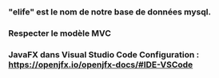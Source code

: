 ### "elife" est le nom de notre base de données mysql.
### Respecter le modèle MVC
### JavaFX dans Visual Studio Code Configuration : https://openjfx.io/openjfx-docs/#IDE-VSCode